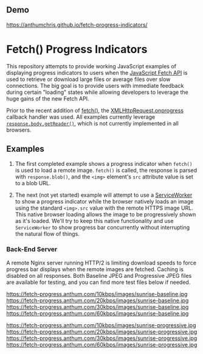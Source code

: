## Demo

https://anthumchris.github.io/fetch-progress-indicators/


# Fetch() Progress Indicators

This repository attempts to provide working JavaScript examples of displaying progress indicators to users when the [JavaScript Fetch API](https://developer.mozilla.org/en-US/docs/Web/API/Fetch_API) is used to retrieve or download large files or average files over slow connections.  The big goal is to provide users with immediate feedback during certain "loading" states while allowing developers to leverage the huge gains of the new Fetch API.  

Prior to the recent addition of [fetch()](https://developer.mozilla.org/en-US/docs/Web/API/WindowOrWorkerGlobalScope/fetch), the [XMLHttpRequest.onprogress](https://developer.mozilla.org/en-US/docs/Web/API/XMLHttpRequestEventTarget/onprogress) callback handler was used.  All examples currently leverage [`response.body.getReader()`](https://developer.mozilla.org/en-US/docs/Web/API/ReadableStream), which is not currently implemented in all browsers.  

## Examples
1. The first completed example shows a progress indicator when `fetch()` is used to load a remote image.  `fetch()` is called, the response is parsed with `response.blob()`, and the `<img>` element's `src` attribute value is set to a blob URL.

2. The next (not yet started) example will attempt to use a [ServiceWorker](https://developer.mozilla.org/en-US/docs/Web/API/Service_Worker_API) to show a progress indicator while the browser natively loads an image using the standard `<img>.src` value with the remote HTTPS image URL.  This native browser loading allows the image to be progressively shown as it's loaded.  We'll try to keep this native functionality and use `ServiceWorker` to show progress bar concurrently without interrupting the natural flow of things.

### Back-End Server

A remote Nginx server running HTTP/2 is limiting download speeds to force progress bar displays when the remote images are fetched.  Caching is disabled on all responses.  Both Baseline JPEG and Progressive JPEG files are available for testing, and you can find more test files below if needed.

https://fetch-progress.anthum.com/10kbps/images/sunrise-baseline.jpg<br>
https://fetch-progress.anthum.com/20kbps/images/sunrise-baseline.jpg<br>
https://fetch-progress.anthum.com/30kbps/images/sunrise-baseline.jpg<br>
https://fetch-progress.anthum.com/60kbps/images/sunrise-baseline.jpg

https://fetch-progress.anthum.com/10kbps/images/sunrise-progressive.jpg<br>
https://fetch-progress.anthum.com/20kbps/images/sunrise-progressive.jpg<br>
https://fetch-progress.anthum.com/30kbps/images/sunrise-progressive.jpg<br>
https://fetch-progress.anthum.com/60kbps/images/sunrise-progressive.jpg

